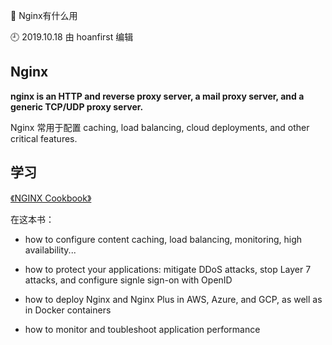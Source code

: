 🐾 Nginx有什么用

🕘 2019.10.18 由 hoanfirst 编辑


## Nginx

**nginx is an HTTP and reverse proxy server, a mail proxy server, and a generic TCP/UDP proxy server.**

Nginx 常用于配置 caching, load balancing, cloud deployments, and other critical features.

## 学习

[《NGINX Cookbook》](https://www.nginx.com/resources/library/complete-nginx-cookbook/?utm_source=nginxorg&utm_medium=homepagebanner&utm_campaign=complete_cookbook&_ga=2.15365617.697914548.1583230998-956122364.1583230998#download)

在这本书：

- how to configure content caching, load balancing, monitoring, high availability...

- how to protect your applications: mitigate DDoS attacks, stop Layer 7 attacks, and configure signle sign-on with OpenID

- how to deploy Nginx and Nginx Plus in AWS, Azure, and GCP, as well as in Docker containers

- how to monitor and toubleshoot application performance




